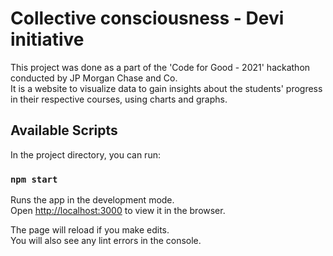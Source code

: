 # Collective consciousness - Devi initiative 

This project was done as a part of the 'Code for Good - 2021' hackathon conducted by JP Morgan Chase and Co.\
It is a website to visualize data to gain insights about the students' progress in their respective courses, using charts and graphs.

## Available Scripts

In the project directory, you can run:

### `npm start`

Runs the app in the development mode.\
Open [http://localhost:3000](http://localhost:3000) to view it in the browser.

The page will reload if you make edits.\
You will also see any lint errors in the console.
